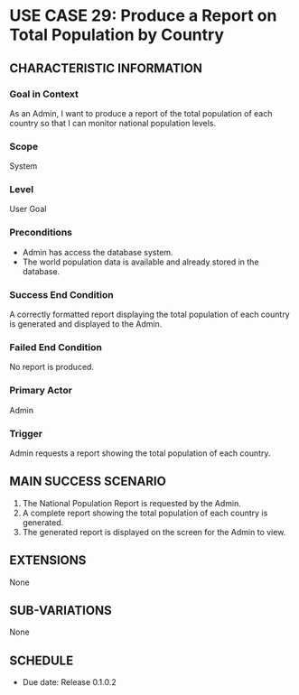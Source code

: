 # USE CASE 29: Produce a Report on Total Population by Country

## CHARACTERISTIC INFORMATION

### Goal in Context
As an Admin, I want to produce a report of the total population of each country so that I can monitor national population levels.

### Scope
System

### Level
User Goal

### Preconditions
* Admin has access the database system.  
* The world population data is available and already stored in the database.

### Success End Condition
A correctly formatted report displaying the total population of each country is generated and displayed to the Admin.

### Failed End Condition
No report is produced.

### Primary Actor
Admin

### Trigger
Admin requests a report showing the total population of each country.

## MAIN SUCCESS SCENARIO
1. The National Population Report is requested by the Admin.  
2. A complete report showing the total population of each country is generated.  
3. The generated report is displayed on the screen for the Admin to view.

## EXTENSIONS
None
## SUB-VARIATIONS
None

## SCHEDULE
* Due date: Release 0.1.0.2
